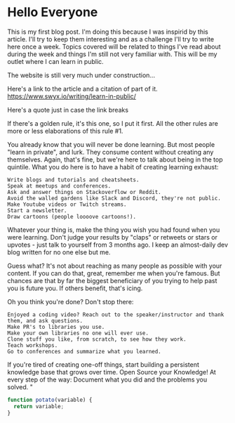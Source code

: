 # Hello Everyone
  
This is my first blog post. I'm doing this because I was inspirid by this article. I'll try to keep them interesting
and as a challenge I'll try to write here once a week. Topics covered will be related to things I've read about during
the week and things I'm still not very familiar with. This will be my outlet where I can learn in public.

The website is still very much under construction...

Here's a link to the article and a citation of part of it.
https://www.swyx.io/writing/learn-in-public/

Here's a quote just in case the link breaks

If there's a golden rule, it's this one, so I put it first. All the other rules are more or less elaborations of this 
rule #1.


You already know that you will never be done learning. But most people "learn in private", and lurk. They consume content without creating any themselves. Again, that's fine, but we're here to talk about being in the top quintile. What you do here is to have a habit of creating learning exhaust:

    Write blogs and tutorials and cheatsheets.
    Speak at meetups and conferences.
    Ask and answer things on Stackoverflow or Reddit. 
    Avoid the walled gardens like Slack and Discord, they're not public.
    Make Youtube videos or Twitch streams.
    Start a newsletter.
    Draw cartoons (people loooove cartoons!).

Whatever your thing is, make the thing you wish you had found when you were learning. Don't judge your results by "claps" or retweets or stars or upvotes - just talk to yourself from 3 months ago. I keep an almost-daily dev blog written for no one else but me.

Guess what? It's not about reaching as many people as possible with your content. If you can do that, great, remember me when you're famous. But chances are that by far the biggest beneficiary of you trying to help past you is future you. If others benefit, that's icing.

Oh you think you're done? Don't stop there:

    Enjoyed a coding video? Reach out to the speaker/instructor and thank them, and ask questions.
    Make PR's to libraries you use.
    Make your own libraries no one will ever use.
    Clone stuff you like, from scratch, to see how they work.
    Teach workshops.
    Go to conferences and summarize what you learned.

If you're tired of creating one-off things, start building a persistent knowledge base that grows over time. Open Source your Knowledge! At every step of the way: Document what you did and the problems you solved.
"

```ts
function potato(variable) {
  return variable;
}
```

